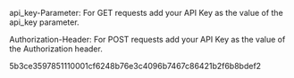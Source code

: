 api_key-Parameter:
For GET requests add your API Key as the value of the api_key parameter.

Authorization-Header:
For POST requests add your API Key as the value of the Authorization header.



5b3ce3597851110001cf6248b76e3c4096b7467c86421b2f6b8bdef2


